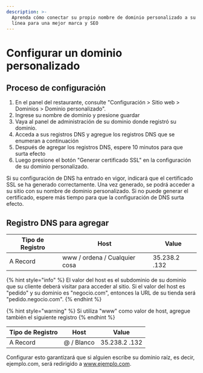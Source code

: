 ```yaml
---
description: >-
  Aprenda cómo conectar su propio nombre de dominio personalizado a su tienda en
  línea para una mejor marca y SEO
---
```


# Configurar un dominio personalizado

## Proceso de configuración

1. En el panel del restaurante, consulte "Configuración > Sitio web > Dominios > Dominio personalizado".
2. Ingrese su nombre de dominio y presione guardar
3. Vaya al panel de administración de su dominio donde registró su dominio.&#x20;
4. Acceda a sus registros DNS y agregue los registros DNS que se enumeran a continuación&#x20;
5. Después de agregar los registros DNS, espere 10 minutos para que surta efecto&#x20;
6. Luego presione el botón "Generar certificado SSL" en la configuración de su dominio personalizado.

Si su configuración de DNS ha entrado en vigor, indicará que el certificado SSL se ha generado correctamente. Una vez generado, se podrá acceder a su sitio con su nombre de dominio personalizado. Si no puede generar el certificado, espere más tiempo para que la configuración de DNS surta efecto.

## Registro DNS para agregar

| Tipo de Registro | Host                          | Value         |
| ---------------- | ----------------------------- | ------------- |
| A Record         | www / ordena / Cualquier cosa | 35.238.2 .132 |

{% hint style="info" %}
El valor del host es el subdominio de su dominio que su cliente deberá visitar para acceder al sitio. Si el valor del host es "pedido" y su dominio es "negocio.com", entonces la URL de su tienda será "pedido.negocio.com".
{% endhint %}

{% hint style="warning" %}
Si utiliza "www" como valor de host, agregue también el siguiente registro
{% endhint %}

| Tipo de Registro | Host       | Value         |
| ---------------- | ---------- | ------------- |
| A Record         | @ / Blanco | 35.238.2 .132 |

Configurar esto garantizará que si alguien escribe su dominio raíz, es decir, ejemplo.com, será redirigido a www.ejemplo.com.

